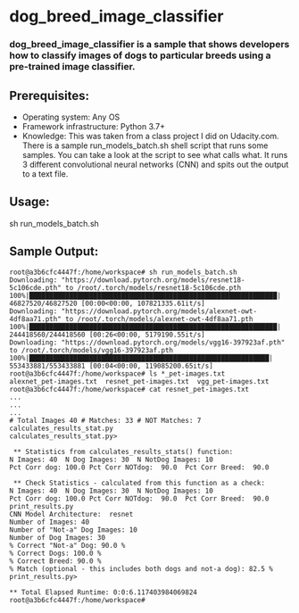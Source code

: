 # dog_breed_image_classifier
### dog_breed_image_classifier is a sample that shows developers how to classify images of dogs to particular breeds using a pre-trained image classifier. 
## Prerequisites:
- Operating system: Any OS 
- Framework infrastructure: Python 3.7+
- Knowledge: This was taken from a class project I did on Udacity.com.  There is a sample run_models_batch.sh shell script that runs some samples. You can take a look at the script to see what calls what.  It runs 3 different convolutional neural networks (CNN) and spits out the output to a text file.

## Usage:
sh run_models_batch.sh
## Sample Output:
```
root@a3b6cfc4447f:/home/workspace# sh run_models_batch.sh
Downloading: "https://download.pytorch.org/models/resnet18-5c106cde.pth" to /root/.torch/models/resnet18-5c106cde.pth
100%|██████████████████████████████████████████████████████████████| 46827520/46827520 [00:00<00:00, 107821335.61it/s]
Downloading: "https://download.pytorch.org/models/alexnet-owt-4df8aa71.pth" to /root/.torch/models/alexnet-owt-4df8aa71.pth
100%|██████████████████████████████████████████████████████████████| 244418560/244418560 [00:26<00:00, 5179190.55it/s]
Downloading: "https://download.pytorch.org/models/vgg16-397923af.pth" to /root/.torch/models/vgg16-397923af.pth
100%|████████████████████████████████████████████████████████████| 553433881/553433881 [00:04<00:00, 119085200.65it/s]
root@a3b6cfc4447f:/home/workspace# ls *_pet-images.txt
alexnet_pet-images.txt  resnet_pet-images.txt  vgg_pet-images.txt
root@a3b6cfc4447f:/home/workspace# cat resnet_pet-images.txt
...
...
...
# Total Images 40 # Matches: 33 # NOT Matches: 7
calculates_results_stat.py
calculates_results_stat.py>

 ** Statistics from calculates_results_stats() function:
N Images: 40  N Dog Images: 30  N NotDog Images: 10 
Pct Corr dog: 100.0 Pct Corr NOTdog:  90.0  Pct Corr Breed:  90.0

 ** Check Statistics - calculated from this function as a check:
N Images: 40  N Dog Images: 30  N NotDog Images: 10 
Pct Corr dog: 100.0 Pct Corr NOTdog:  90.0  Pct Corr Breed:  90.0
print_results.py
CNN Model Architecture:  resnet
Number of Images: 40
Number of "Not-a" Dog Images: 10
Number of Dog Images: 30
% Correct "Not-a" Dog: 90.0 %
% Correct Dogs: 100.0 %
% Correct Breed: 90.0 %
% Match (optional - this includes both dogs and not-a dog): 82.5 %
print_results.py>

** Total Elapsed Runtime: 0:0:6.117403984069824
root@a3b6cfc4447f:/home/workspace# 
```
